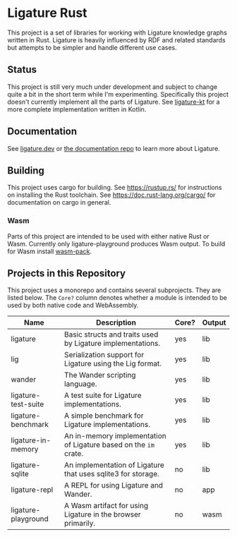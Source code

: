 # Ligature Rust

This project is a set of libraries for working with Ligature knowledge graphs written in Rust.
Ligature is heavily influenced by RDF and related standards but attempts to be simpler and handle different use cases.

## Status

This project is still very much under development and subject to change quite a bit in the short term while I'm
experimenting.
Specifically this project doesn't currently implement all the parts of Ligature.
See [ligature-kt](https://github.com/almibe/ligature-kt) for a more complete implementation written in Kotlin.

## Documentation

See [ligature.dev](https://ligature.dev) or [the documentation repo](https://github.com/almibe/ligature-documentation) to learn more about Ligature.

## Building
This project uses cargo for building.
See https://rustup.rs/ for instructions on installing the Rust toolchain.
See https://doc.rust-lang.org/cargo/ for documentation on cargo in general.

### Wasm

Parts of this project are intended to be used with either native Rust or Wasm.
Currently only ligature-playground produces Wasm output.
To build for Wasm install [wasm-pack](https://rustwasm.github.io/wasm-pack/installer/).

## Projects in this Repository

This project uses a monorepo and contains several subprojects.
They are listed below.
The `Core?` column denotes whether a module is intended to be used by both native code and WebAssembly.

| Name                  | Description                                                         | Core? | Output |
| --------------------- | ------------------------------------------------------------------- | ----- | ------ |
| ligature              | Basic structs and traits used by Ligature implementations.          | yes   | lib    |
| lig                   | Serialization support for Ligature using the Lig format.            | yes   | lib    |
| wander                | The Wander scripting language.                                      | yes   | lib    |
| ligature-test-suite   | A test suite for Ligature implementations.                          | yes   | lib    |
| ligature-benchmark    | A simple benchmark for Ligature implementations.                    | yes   | lib    |
| ligature-in-memory    | An in-memory implementation of Ligature based on the `im` crate.    | yes   | lib    |
| ligature-sqlite       | An implementation of Ligature that uses sqlite3 for storage.        | no    | lib    |
| ligature-repl         | A REPL for using Ligature and Wander.                               | no    | app    |
| ligature-playground   | A Wasm artifact for using Ligature in the browser primarily.        | no    | wasm   |
